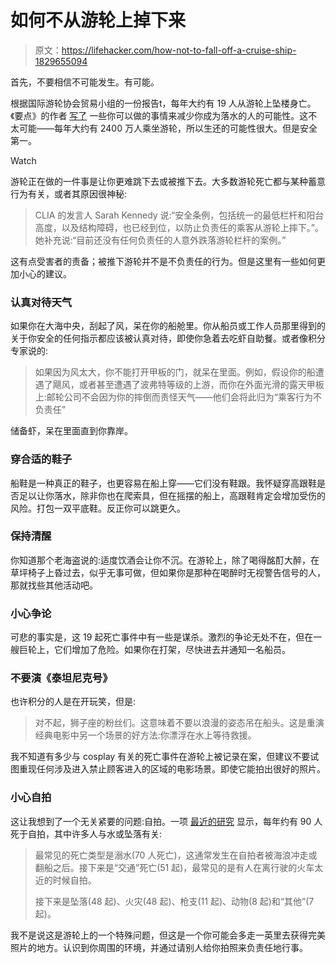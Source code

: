 # 如何不从游轮上掉下来

> 原文：<https://lifehacker.com/how-not-to-fall-off-a-cruise-ship-1829655094>

首先，不要相信不可能发生。有可能。

根据国际游轮协会贸易小组的一份报告t，每年大约有 19 人从游轮上坠楼身亡。《要点》的作者 [写了](https://thepointsguy.com/news/how-to-avoid-falling-off-cruise-ship-going-overboard/) 一些你可以做的事情来减少你成为落水的人的可能性。这不太可能——每年大约有 2400 万人乘坐游轮，所以生还的可能性很大。但是安全第一。

Watch

游轮正在做的一件事是让你更难跳下去或被推下去。大多数游轮死亡都与某种蓄意行为有关，或者其原因很神秘:

> CLIA 的发言人 Sarah Kennedy 说:“安全条例，包括统一的最低栏杆和阳台高度，以及结构障碍，也已经到位，以防止负责任的乘客从游轮上摔下。”。她补充说:“目前还没有任何负责任的人意外跌落游轮栏杆的案例。”

这有点受害者的责备；被推下游轮并不是不负责任的行为。但是这里有一些如何更加小心的建议。

### 认真对待天气

如果你在大海中央，刮起了风，呆在你的船舱里。你从船员或工作人员那里得到的关于你安全的任何指示都应该被认真对待，即使你急着去吃虾自助餐。或者像积分专家说的:

> 如果因为风太大，你不能打开甲板的门，就呆在里面。例如，假设你的船遭遇了飓风，或者甚至遭遇了波弗特等级的上游，而你在外面光滑的露天甲板上:邮轮公司不会因为你的摔倒而责怪天气——他们会将此归为“乘客行为不负责任”

储备虾，呆在里面直到你靠岸。

### 穿合适的鞋子

船鞋是一种真正的鞋子，也更容易在船上穿——它们没有鞋跟。我怀疑穿高跟鞋是否足以让你落水，除非你也在爬索具，但在摇摆的船上，高跟鞋肯定会增加受伤的风险。打包一双平底鞋。反正你可以跳更久。

### 保持清醒

你知道那个老海盗说的:适度饮酒会让你不沉。在游轮上，除了喝得酩酊大醉，在草坪椅子上昏过去，似乎无事可做，但如果你是那种在喝醉时无视警告信号的人，那就找些其他活动吧。

### 小心争论

可悲的事实是，这 19 起死亡事件中有一些是谋杀。激烈的争论无处不在，但在一艘巨轮上，它们增加了危险。如果你在打架，尽快进去并通知一名船员。

### 不要演《泰坦尼克号》

也许积分的人是在开玩笑，但是:

> 对不起，狮子座的粉丝们。这意味着不要以浪漫的姿态吊在船头。这是重演经典电影中另一个场景的好方法:你漂浮在水上等待救援。

我不知道有多少与 cosplay 有关的死亡事件在游轮上被记录在案，但建议不要试图重现任何涉及进入禁止顾客进入的区域的电影场景。即使它能拍出很好的照片。

### 小心自拍

这让我想到了一个无关紧要的问题:自拍。一项 [最近的研究](https://www.minnpost.com/second-opinion/2018/10/more-than-90-people-die-annually-in-selfie-related-deaths-study-finds/) 显示，每年约有 90 人死于自拍，其中许多人与水或坠落有关:

> 最常见的死亡类型是溺水(70 人死亡)，这通常发生在自拍者被海浪冲走或翻船之后。接下来是“交通”死亡(51 起)，最常见的是有人在离行驶的火车太近的时候自拍。
> 
> 接下来是坠落(48 起)、火灾(48 起)、枪支(11 起)、动物(8 起)和“其他”(7 起)。

我不是说这是游轮上的一个特殊问题，但这是一个你可能会多走一英里去获得完美照片的地方。认识到你周围的环境，并通过请别人给你拍照来负责任地行事。